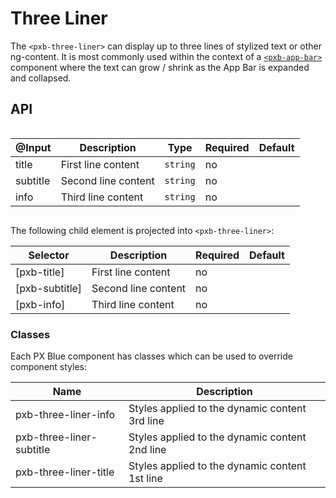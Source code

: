 # Three Liner

The `<pxb-three-liner>` can display up to three lines of stylized text or other ng-content. It is most commonly used within the context of a [`<pxb-app-bar>`](./AppBar.md) component where the text can grow / shrink as the App Bar is expanded and collapsed.

## API

<div style="overflow: auto;">

| @Input                      | Description                                                  | Type       | Required | Default       |
| --------------------------- | ------------------------------------------------------------ | ---------- | -------- | ------------- |
| title                       | First line content                                           | `string`   | no       |               |
| subtitle                    | Second line content                                          | `string`   | no       |               |
| info                        | Third line content                                           | `string`   | no       |               |

</div>

The following child element is projected into `<pxb-three-liner>`:

| Selector                     | Description                | Required | Default |
| ---------------------------- | -------------------------- | -------- | ------- |
| [pxb-title]                    | First line content         | no       |         |
| [pxb-subtitle]                 | Second line content        | no       |         |
| [pxb-info]                     | Third line content         | no       |         |

### Classes

Each PX Blue component has classes which can be used to override component styles:

| Name                     | Description                                     |
| ------------------------ | ----------------------------------------------- |
| pxb-three-liner-info     | Styles applied to the dynamic content 3rd line  |
| pxb-three-liner-subtitle | Styles applied to the dynamic content 2nd line  |
| pxb-three-liner-title    | Styles applied to the dynamic content 1st line  |

